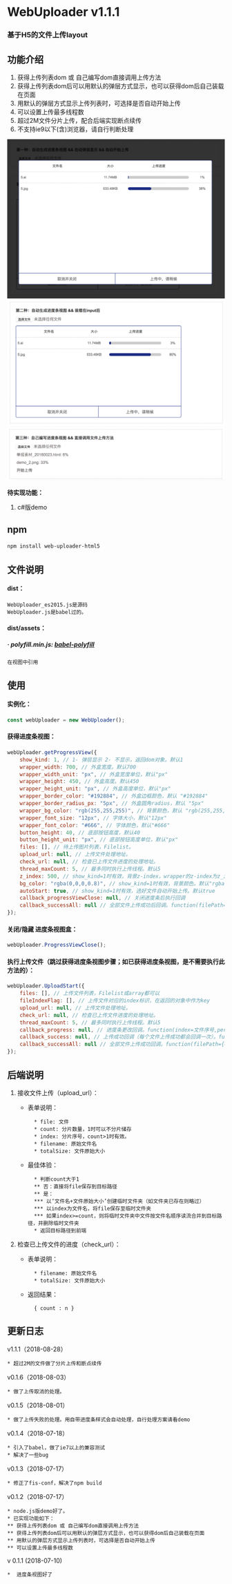 WebUploader v1.1.1
===

### 基于H5的文件上传layout

功能介绍
---
1. 获得上传列表dom 或 自己编写dom直接调用上传方法 
1. 获得上传列表dom后可以用默认的弹层方式显示，也可以获得dom后自己装载在页面 
1. 用默认的弹层方式显示上传列表时，可选择是否自动开始上传 
1. 可以设置上传最多线程数 
1. 超过2M文件分片上传，配合后端实现断点续传
1. 不支持ie9以下(含)浏览器，请自行判断处理

![demo_1](https://github.com/agulado/WebUploader/blob/master/demo/demo_1.png)
![demo_2](https://github.com/agulado/WebUploader/blob/master/demo/demo_2.png)
![demo_3](https://github.com/agulado/WebUploader/blob/master/demo/demo_3.png)

**待实现功能：**
1. c#版demo

npm
---
```sh
npm install web-uploader-html5
```

文件说明
---
#### dist：

```
WebUploader_es2015.js是源码
WebUploader.js是babel过的。
```

#### dist/assets：

##### · polyfill.min.js: [babel-polyfill](https://www.babeljs.cn/docs/usage/polyfill/)

```
在视图中引用
```

使用
---
#### 实例化：
```javascript
const webUploader = new WebUploader();
```
#### 获得进度条视图：
```javascript
webUploader.getProgressView({
	show_kind: 1, // 1- 弹层显示 2- 不显示，返回dom对象。默认1
	wrapper_width: 700, // 外盒宽度。默认700
	wrapper_width_unit: "px", // 外盒宽度单位，默认"px"
	wrapper_height: 450, // 外盒高度。默认450
	wrapper_height_unit: "px", // 外盒高度单位，默认"px"
	wrapper_border_color: "#192884", // 外盒边框颜色，默认 "#192884"
	wrapper_border_radius_px: "5px", // 外盒圆角radius，默认 "5px"
	wrapper_bg_color: "rgb(255,255,255)", // 背景颜色，默认 "rgb(255,255,255)"
	wrapper_font_size: "12px", // 字体大小，默认"12px"
	wrapper_font_color: "#666", // 字体颜色，默认"#666"
	button_height: 40, // 底部按钮高度，默认40
	button_height_unit: "px", // 底部按钮高度单位，默认"px"
	files: [], // 待上传图片列表，Filelist。
	upload_url: null, // 上传文件处理地址。
	check_url: null, // 检查已上传文件进度的处理地址。
	thread_maxCount: 5, // 最多同时执行上传线程。默认5
	z_index: 500, // show_kind=1时有效，背景z-index，wrapper的z-index为z_index+1。默认500
	bg_color: "rgba(0,0,0,0.8)", // show_kind=1时有效，背景颜色。默认"rgba(0,0,0,0.8)"
	autoStart: true, // show_kind=1时有效，选好文件自动开始上传。默认true
	callback_progressViewClose: null, // 关闭进度条后执行回调
	callback_successAll: null // 全部文件上传成功后回调。function(filePath={0:文件0路径,1:文件1路径,n:文件n路径}){}
});
```
#### 关闭/隐藏 进度条视图盒：
```javascript
webUploader.ProgressViewClose();
```
#### 执行上传文件（跳过获得进度条视图步骤；如已获得进度条视图，是不需要执行此方法的）：
```javascript
webUploader.UploadStart({
	files: [], // 上传文件列表，Filelist或array都可以
	fileIndexFlag: [], // 上传文件对应的index标识，在返回的对象中作为key
	upload_url: null, // 上传文件处理地址。
	check_url: null, // 检查已上传文件进度的处理地址。
	thread_maxCount: 5, // 最多同时执行上传线程。默认5
	callback_progress: null, // 进度条更改回调。function(index=文件序号,percent=上传百分比)
	callback_success: null, // 上传成功回调（每个文件上传成功都会回调一次）。function(index=文件序号,filePath=上传后文件路径)
	callback_successAll: null // 全部文件上传成功回调。function(filePath={0:文件0路径,1:文件1路径,n:文件n路径}){}
});     
```

后端说明
---
1. 接收文件上传（upload_url）：
	* 表单说明：
			
			* file: 文件
			* count: 分片数量，1时可以不分片储存
			* index: 分片序号，count>1时有效。
			* filename: 原始文件名
			* totalSize: 文件原始大小
	
	* 最佳体验：
		
			* 判断count大于1
			** 否：直接将file保存到目标路径 
			** 是：
			*** 以‘文件名+文件原始大小’创建临时文件夹（如文件夹已存在则略过）
			*** 以index为文件名，将file保存至临时文件夹
			*** 如果index>=count，则将临时文件夹中文件按文件名顺序读流合并到目标路径，并删除临时文件夹
			* 返回目标路径到前端

1. 检查已上传文件的进度（check_url）：
	* 表单说明：

			* filename: 原始文件名
			* totalSize: 文件原始大小

	* 返回结果：

			{ count : n }

更新日志
---
v1.1.1（2018-08-28）

	* 超过2M的文件做了分片上传和断点续传

v0.1.6（2018-08-03）

	* 做了上传取消的处理。

v0.1.5（2018-08-01）

	* 做了上传失败的处理。用自带进度条样式会自动处理，自行处理方案请看demo

v0.1.4（2018-07-18）

	* 引入了babel，做了ie7以上的兼容测试
	* 解决了一些bug

v0.1.3（2018-07-17）

	* 修正了fis-conf，解决了npm build

v0.1.2（2018-07-17）
	
	* node.js版demo好了。
	* 已实现功能如下：
	** 获得上传列表dom 或 自己编写dom直接调用上传方法 
	** 获得上传列表dom后可以用默认的弹层方式显示，也可以获得dom后自己装载在页面 
	** 用默认的弹层方式显示上传列表时，可选择是否自动开始上传 
	** 可以设置上传最多线程数

v 0.1.1 (2018-07-10)

	*  进度条视图好了